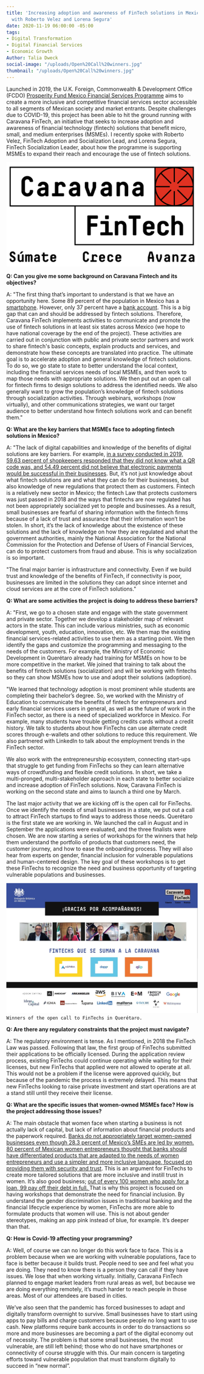 ```yaml
---
title: 'Increasing adoption and awareness of FinTech solutions in Mexico: Interview
  with Roberto Velez and Lorena Segura'
date: 2020-11-19 06:00:00 -05:00
tags:
- Digital Transformation
- Digital Financial Services
- Economic Growth
Author: Talia Dweck
social-image: "/uploads/Open%20Call%20winners.jpg"
thumbnail: "/uploads/Open%20Call%20winners.jpg"
---
```


Launched in 2019, the U.K. Foreign, Commonwealth & Development Office (FCDO) [Prosperity Fund Mexico Financial Services Programme](https://www.dai.com/our-work/projects/mexico-prosperity-fund-mexico-financial-services-programme) aims to create a more inclusive and competitive financial services sector accessible to all segments of Mexican society and market entrants. Despite challenges due to COVID-19, this project has been able to hit the ground running with Caravana FinTech, an initiative that seeks to increase adoption and awareness of financial technology (fintech) solutions that benefit micro, small, and medium enterprises (MSMEs). I recently spoke with Roberto Velez, FinTech Adoption and Socialization Lead, and Lorena Segura, FinTech Socialization Leader, about how the programme is supporting MSMEs to expand their reach and encourage the use of fintech solutions. 

**<!--more-->**

![logo_caravana_fintech.png](/uploads/logo_caravana_fintech.png)

**Q: Can you give me some background on Caravana Fintech and its objectives?**

A: "The first thing that’s important to understand is that we have an opportunity here. Some 89 percent of the population in Mexico has a [smartphone](https://www.inegi.org.mx/contenidos/saladeprensa/aproposito/2020/EAP_Internet20.pdf). However, only 37 percent have a [bank account](https://globalfindex.worldbank.org/). This is a big gap that can and should be addressed by fintech solutions. Therefore, Caravana FinTech implements activities to communicate and promote the use of fintech solutions in at least six states across Mexico (we hope to have national coverage by the end of the project). These activities are carried out in conjunction with public and private sector partners and work to share fintech's basic concepts, explain products and services, and demonstrate how these concepts are translated into practice. The ultimate goal is to accelerate adoption and general knowledge of fintech solutions. To do so, we go state to state to better understand the local context, including the financial services needs of local MSMEs, and then work to map those needs with appropriate solutions. We then put out an open call for fintech firms to design solutions to address the identified needs. We also generally want to grow the population’s knowledge of fintech solutions through socialization activities. Through webinars, workshops (now virtually), and other communications strategies, we want our target audience to better understand how fintech solutions work and can benefit them."

**Q: What are the key barriers that MSMEs face to adopting fintech solutions in Mexico?**

A: "The lack of digital capabilities and knowledge of the benefits of digital solutions are key barriers. For example, [in a survey conducted in 2019, 59.63 percent of shopkeepers responded that they did not know what a QR code was, and 54.49 percent did not believe that electronic payments would be successful in their businesses](https://www.anpec.com.mx/coco/wp-content/uploads/2019/10/TragoAmargo_ER.pdf). But, it’s not just knowledge about what fintech solutions are and what they can do for their businesses, but also knowledge of new regulations that protect them as customers. Fintech is a relatively new sector in Mexico; the fintech Law that protects customers was just passed in 2018 and the ways that fintechs are now regulated has not been appropriately socialized yet to people and businesses. As a result, small businesses are fearful of sharing information with the fintech firms because of a lack of trust and assurance that their information won’t be stolen. In short, it’s the lack of knowledge about the existence of these solutions and the lack of knowledge on how they are regulated and what the government authorities, mainly the National Association for the National Commission for the Protection and Defense of Users of Financial Services, can do to protect customers from fraud and abuse. This is why socialization is so important.

"The final major barrier is infrastructure and connectivity. Even if we build trust and knowledge of the benefits of FinTech, if connectivity is poor, businesses are limited in the solutions they can adopt since internet and cloud services are at the core of FinTech solutions."

**Q: What are some activities the project is doing to address these barriers?**

A: "First, we go to a chosen state and engage with the state government and private sector. Together we develop a stakeholder map of relevant actors in the state. This can include various ministries, such as economic development, youth, education, innovation, etc. We then map the existing financial services-related activities to use them as a starting point. We then identify the gaps and customize the programming and messaging to the needs of the customers. For example, the Ministry of Economic Development in Querétaro already had training for MSMEs on how to be more competitive in the market. We joined that training to talk about the benefits of fintech solutions (socialization) and will be working with fintechs so they can show MSMEs how to use and adopt their solutions (adoption). 

"We learned that technology adoption is most prominent while students are completing their bachelor’s degree. So, we worked with the Ministry of Education to communicate the benefits of fintech for entrepreneurs and early financial services users in general, as well as the future of work in the FinTech sector, as there is a need of specialized workforce in Mexico. For example, many students have trouble getting credits cards without a credit history. We talk to students about how FinTechs can use alternate credit scores through e-wallets and other solutions to reduce this requirement. We also partnered with LinkedIn to talk about the employment trends in the FinTech sector. 

We also work with the entrepreneurship ecosystem, connecting start-ups that struggle to get funding from FinTechs so they can learn alternative ways of crowdfunding and flexible credit solutions. In short, we take a multi-pronged, multi-stakeholder approach in each state to better socialize and increase adoption of FinTech solutions. Now, Caravana FinTech is working on the second state and aims to launch a third one by March.

The last major activity that we are kicking off is the open call for FinTechs. Once we identify the needs of small businesses in a state, we put out a call to attract FinTech startups to find ways to address those needs. Querétaro is the first state we are working in. We launched the call in August and in September the applications were evaluated, and the three finalists were chosen. We are now starting a series of workshops for the winners that help them understand the portfolio of products that customers need, the customer journey, and how to ease the onboarding process. They will also hear from experts on gender, financial inclusion for vulnerable populations and human-centered design. The key goal of these workshops is to get these FinTechs to recognize the need and business opportunity of targeting vulnerable populations and businesses.

![Open Call winners.jpg](/uploads/Open%20Call%20winners.jpg)`Winners of the open call to FinTechs in Querétaro.`

**Q: Are there any regulatory constraints that the project must navigate?**

A: The regulatory environment is tense. As I mentioned, in 2018 the FinTech Law was passed. Following that law, the first group of FinTechs submitted their applications to be officially licensed. During the application review process, existing FinTechs could continue operating while waiting for their licenses, but new FinTechs that applied were not allowed to operate at all. This would not be a problem if the license were approved quickly, but because of the pandemic the process is extremely delayed. This means that new FinTechs looking to raise private investment and start operations are at a stand still until they receive their license.

**Q: What are the specific issues that women-owned MSMEs face? How is the project addressing those issues?**

A: The main obstacle that women face when starting a business is not actually lack of capital, but lack of information about financial products and the paperwork required. [Banks do not appropriately target women-owned businesses even though 28.3 percent of Mexico’s SMEs are led by women. 80 percent of Mexican women entrepreneurs thought that banks should have differentiated products that are adapted to the needs of women entrepreneurs and use a simpler and more inclusive language, focused on providing them with security and trust](https://www.elfinanciero.com.mx/empresas/3-de-cada-10-pymes-en-mexico-son-lideradas-por-mujeres-corporacion-financiera-internacional). This is an argument for FinTechs to create more tailored solutions that are more inclusive and instill trust in women. It’s also good business; [out of every 100 women who apply for a loan, 99 pay off their debt in full. ](https://www.elfinanciero.com.mx/empresas/3-de-cada-10-pymes-en-mexico-son-lideradas-por-mujeres-corporacion-financiera-internacional)That is why this project is focused on having workshops that demonstrate the need for financial inclusion. By understand the gender discrimination issues in traditional banking and the financial lifecycle experience by women, FinTechs are more able to formulate products that women will use. This is not about gender stereotypes, making an app pink instead of blue, for example. It’s deeper than that.

**Q: How is Covid-19 affecting your programming?**

A: Well, of course we can no longer do this work face to face. This is a problem because when we are working with vulnerable populations, face to face is better because it builds trust. People need to see and feel what you are doing. They need to know there is a person they can call if they have issues. We lose that when working virtually. Initially, Caravana FinTech planned to engage market leaders from rural areas as well, but because we are doing everything remotely, it’s much harder to reach people in those areas. Most of our attendees are based in cities.

We’ve also seen that the pandemic has forced businesses to adapt and digitally transform overnight to survive. Small businesses have to start using apps to pay bills and charge customers because people no long want to use cash. New platforms require bank accounts in order to do transactions so more and more businesses are becoming a part of the digital economy out of necessity. The problem is that some small businesses, the most vulnerable, are still left behind; those who do not have smartphones or connectivity of course struggle with this. Our main concern is targeting efforts toward vulnerable population that must transform digitally to succeed in “new normal”.